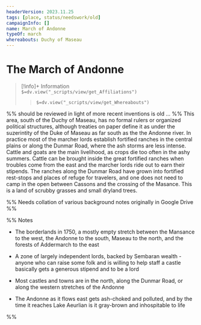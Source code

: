 ```yaml
---
headerVersion: 2023.11.25
tags: [place, status/needswork/old]
campaignInfo: []
name: March of Andonne
typeOf: march
whereabouts: Duchy of Maseau
---
```

# The March of Andonne
>[!info]+ Information  
> `$=dv.view("_scripts/view/get_Affiliations")`  
>> `$=dv.view("_scripts/view/get_Whereabouts")`

%% should be reviewed in light of more recent inventions is old ... %%
This area, south of the Duchy of Maseau, has no formal rulers or organized political structures, although treaties on paper define it as under the suzerintity of the Duke of Maseau as far south as the the Andonne river. In practice most of the marcher lords establish fortified ranches in the central plains or along the Dunmar Road, where the ash storms are less intense. Cattle and goats are the main livelihood, as crops die too often in the ashy summers. Cattle can be brought inside the great fortified ranches when troubles come from the east and the marcher lords ride out to earn their stipends. The ranches along the Dunmar Road have grown into fortified rest-stops and places of refuge for travelers, and one does not need to camp in the open between Cassons and the crossing of the Masance. This is a land of scrubby grasses and small dryland trees.

%% Needs collation of various background notes originally in Google Drive %%

%% Notes

-   The borderlands in 1750, a mostly empty stretch between the Mansance to the west, the Andonne to the south, Maseau to the north, and the forests of Addermarch to the east
    
-   A zone of largely independent lords, backed by Sembaran wealth - anyone who can raise some folk and is willing to help staff a castle basically gets a generous stipend and to be a lord
    
-   Most castles and towns are in the north, along the Dunmar Road, or along the western stretches of the Andonne
    
-   The Andonne as it flows east gets ash-choked and polluted, and by the time it reaches Lake Aeurlian is it gray-brown and inhospitable to life
    
%%
